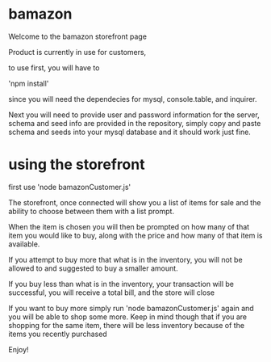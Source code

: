 # bamazon

Welcome to the bamazon storefront page

Product is currently in use for customers,

to use first, you will have to 

'npm install'

since you will need the dependecies for mysql, console.table, and inquirer.

Next you will need to provide user and password information for the server, schema and seed info are provided in the repository,
simply copy and paste schema and seeds into your mysql database and it should work just fine.

# using the storefront

first use 'node bamazonCustomer.js'

The storefront, once connected will show you a list of items for sale and the ability to choose between them with a list
prompt.

When the item is chosen you will then be prompted on how many of that item you would like to buy, along with the price and
how many of that item is available.

If you attempt to buy more that what is in the inventory, you will not be allowed to and suggested to buy a smaller amount.

If you buy less than what is in the inventory, your transaction will be successful, you will receive a total bill, and the store will close

If you want to buy more simply run 'node bamazonCustomer.js' again and you will be able to shop some more.
Keep in mind though that if you are shopping for the same item, there will be less inventory because of the items you recently purchased

Enjoy!
